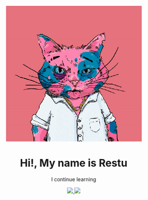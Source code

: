 
<p align="center">
<img src="https://raw.githubusercontent.com/rstsfyn/my_porto/main/img/profile/cat.webp">
</p>

<div align="center">
  <h1>Hi!, My name is Restu</h1>
</div>

<p align="center">
I continue learning
</p>


<div align="center">
  <a href="https://github.com/rstsfyn">
  <img height="150em" src="https://github-readme-stats.vercel.app/api/top-langs/?username=selverie&layout=compact&langs_count=20&theme=tokyonight"/>
  <img height="150em" src="https://github-readme-stats.vercel.app/api?username=selverie&show_icons=true&theme=tokyonight&include_all_commits=true&count_private=true"/>
</div>
